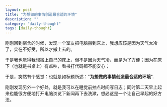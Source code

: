 ```yaml
---
layout: post
title: "为想做的事情创造最合适的环境"
description: ""
category: "daily-thought"
tags: [daily-thought]
---
```

刚刚回到宿舍的时候，发现一个室友把电脑搬到床上，我想应该是因为天气太冷了，实在不好受，所以才搬上去的。

于是我也觉得我想搬上自己的床上，但不是因为天气冷，而是为了方便；因为在床下（也就是书桌上）有点吵，看书打代码都不能安心；

于是，突然有个感觉：也就是如标题所述："**为想做的事情创造最合适的环境**".

刚刚发现另外一个好处，就是我可以在睡觉前抽点时间写日志；同时第二天早上起来也能很方便地打开电脑浏览下新闻再下去洗漱，想必这是一个让自己早起的好方法。
